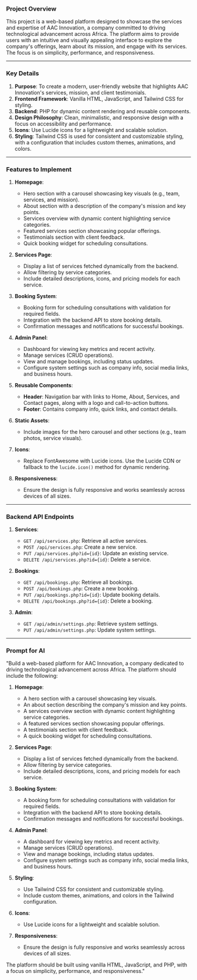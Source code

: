 ### **Project Overview**
This project is a web-based platform designed to showcase the services and expertise of AAC Innovation, a company committed to driving technological advancement across Africa. The platform aims to provide users with an intuitive and visually appealing interface to explore the company's offerings, learn about its mission, and engage with its services. The focus is on simplicity, performance, and responsiveness.

---

### **Key Details**
1. **Purpose**: To create a modern, user-friendly website that highlights AAC Innovation's services, mission, and client testimonials.
2. **Frontend Framework**: Vanilla HTML, JavaScript, and Tailwind CSS for styling.
3. **Backend**: PHP for dynamic content rendering and reusable components.
4. **Design Philosophy**: Clean, minimalistic, and responsive design with a focus on accessibility and performance.
5. **Icons**: Use Lucide icons for a lightweight and scalable solution.
6. **Styling**: Tailwind CSS is used for consistent and customizable styling, with a configuration that includes custom themes, animations, and colors.

---

### **Features to Implement**
1. **Homepage**:
   - Hero section with a carousel showcasing key visuals (e.g., team, services, and mission).
   - About section with a description of the company's mission and key points.
   - Services overview with dynamic content highlighting service categories.
   - Featured services section showcasing popular offerings.
   - Testimonials section with client feedback.
   - Quick booking widget for scheduling consultations.

2. **Services Page**:
   - Display a list of services fetched dynamically from the backend.
   - Allow filtering by service categories.
   - Include detailed descriptions, icons, and pricing models for each service.

3. **Booking System**:
   - Booking form for scheduling consultations with validation for required fields.
   - Integration with the backend API to store booking details.
   - Confirmation messages and notifications for successful bookings.

4. **Admin Panel**:
   - Dashboard for viewing key metrics and recent activity.
   - Manage services (CRUD operations).
   - View and manage bookings, including status updates.
   - Configure system settings such as company info, social media links, and business hours.

5. **Reusable Components**:
   - **Header**: Navigation bar with links to Home, About, Services, and Contact pages, along with a logo and call-to-action buttons.
   - **Footer**: Contains company info, quick links, and contact details.

6. **Static Assets**:
   - Include images for the hero carousel and other sections (e.g., team photos, service visuals).

7. **Icons**:
   - Replace FontAwesome with Lucide icons. Use the Lucide CDN or fallback to the `lucide.icon()` method for dynamic rendering.

8. **Responsiveness**:
   - Ensure the design is fully responsive and works seamlessly across devices of all sizes.

---

### **Backend API Endpoints**
1. **Services**:
   - `GET /api/services.php`: Retrieve all active services.
   - `POST /api/services.php`: Create a new service.
   - `PUT /api/services.php?id={id}`: Update an existing service.
   - `DELETE /api/services.php?id={id}`: Delete a service.

2. **Bookings**:
   - `GET /api/bookings.php`: Retrieve all bookings.
   - `POST /api/bookings.php`: Create a new booking.
   - `PUT /api/bookings.php?id={id}`: Update booking details.
   - `DELETE /api/bookings.php?id={id}`: Delete a booking.

3. **Admin**:
   - `GET /api/admin/settings.php`: Retrieve system settings.
   - `PUT /api/admin/settings.php`: Update system settings.

---

### **Prompt for AI**
"Build a web-based platform for AAC Innovation, a company dedicated to driving technological advancement across Africa. The platform should include the following:

1. **Homepage**:
   - A hero section with a carousel showcasing key visuals.
   - An about section describing the company's mission and key points.
   - A services overview section with dynamic content highlighting service categories.
   - A featured services section showcasing popular offerings.
   - A testimonials section with client feedback.
   - A quick booking widget for scheduling consultations.

2. **Services Page**:
   - Display a list of services fetched dynamically from the backend.
   - Allow filtering by service categories.
   - Include detailed descriptions, icons, and pricing models for each service.

3. **Booking System**:
   - A booking form for scheduling consultations with validation for required fields.
   - Integration with the backend API to store booking details.
   - Confirmation messages and notifications for successful bookings.

4. **Admin Panel**:
   - A dashboard for viewing key metrics and recent activity.
   - Manage services (CRUD operations).
   - View and manage bookings, including status updates.
   - Configure system settings such as company info, social media links, and business hours.

5. **Styling**:
   - Use Tailwind CSS for consistent and customizable styling.
   - Include custom themes, animations, and colors in the Tailwind configuration.

6. **Icons**:
   - Use Lucide icons for a lightweight and scalable solution.

7. **Responsiveness**:
   - Ensure the design is fully responsive and works seamlessly across devices of all sizes.

The platform should be built using vanilla HTML, JavaScript, and PHP, with a focus on simplicity, performance, and responsiveness."

